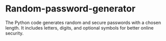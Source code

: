 # Random-password-generator
The Python code generates random and secure passwords with a chosen length. It includes letters, digits, and optional symbols for better online security.
